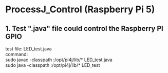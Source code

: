 # ProcessJ_Control (Raspberry Pi 5)

## 1. Test ".java" file could control the Raspberry PI GPIO  
test file: LED_test.java  
command:  
sudo javac -classpath :/opt/pi4j/lib/* LED_test.java  
sudo java -classpath :/opt/pi4j/lib/* LED_test  



